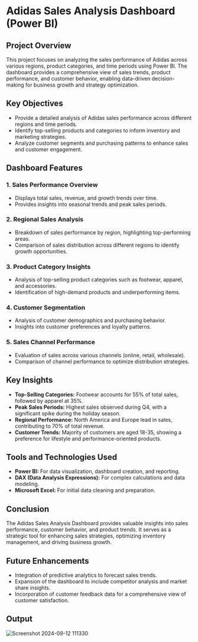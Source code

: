 # Adidas Sales Analysis Dashboard (Power BI)

## Project Overview
This project focuses on analyzing the sales performance of Adidas across various regions, product categories, and time periods using Power BI. The dashboard provides a comprehensive view of sales trends, product performance, and customer behavior, enabling data-driven decision-making for business growth and strategy optimization.

## Key Objectives
- Provide a detailed analysis of Adidas sales performance across different regions and time periods.
- Identify top-selling products and categories to inform inventory and marketing strategies.
- Analyze customer segments and purchasing patterns to enhance sales and customer engagement.

## Dashboard Features

### 1. Sales Performance Overview
- Displays total sales, revenue, and growth trends over time.
- Provides insights into seasonal trends and peak sales periods.

### 2. Regional Sales Analysis
- Breakdown of sales performance by region, highlighting top-performing areas.
- Comparison of sales distribution across different regions to identify growth opportunities.

### 3. Product Category Insights
- Analysis of top-selling product categories such as footwear, apparel, and accessories.
- Identification of high-demand products and underperforming items.

### 4. Customer Segmentation
- Analysis of customer demographics and purchasing behavior.
- Insights into customer preferences and loyalty patterns.

### 5. Sales Channel Performance
- Evaluation of sales across various channels (online, retail, wholesale).
- Comparison of channel performance to optimize distribution strategies.

## Key Insights
- **Top-Selling Categories:** Footwear accounts for 55% of total sales, followed by apparel at 35%.
- **Peak Sales Periods:** Highest sales observed during Q4, with a significant spike during the holiday season.
- **Regional Performance:** North America and Europe lead in sales, contributing to 70% of total revenue.
- **Customer Trends:** Majority of customers are aged 18-35, showing a preference for lifestyle and performance-oriented products.

## Tools and Technologies Used
- **Power BI:** For data visualization, dashboard creation, and reporting.
- **DAX (Data Analysis Expressions):** For complex calculations and data modeling.
- **Microsoft Excel:** For initial data cleaning and preparation.

## Conclusion
The Adidas Sales Analysis Dashboard provides valuable insights into sales performance, customer behavior, and product trends. It serves as a strategic tool for enhancing sales strategies, optimizing inventory management, and driving business growth.

## Future Enhancements
- Integration of predictive analytics to forecast sales trends.
- Expansion of the dashboard to include competitor analysis and market share insights.
- Incorporation of customer feedback data for a comprehensive view of customer satisfaction.

## Output
![Screenshot 2024-09-12 111330](https://github.com/user-attachments/assets/e4eebb00-3f23-42cb-ae2b-7dee231af817)
